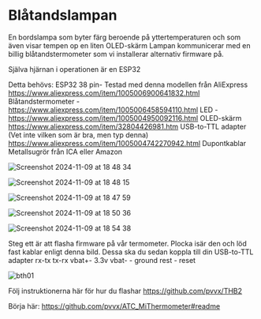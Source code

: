 # Blåtandslampan

En bordslampa som byter färg beroende på yttertemperaturen och som även visar tempen op en liten OLED-skärm
Lampan kommunicerar med en billig blåtandstermometer som vi installerar alternativ firmware på.

Själva hjärnan i operationen är en ESP32

Detta behövs:
ESP32 38 pin- Testad med denna modellen från AliExpress https://www.aliexpress.com/item/1005006900641832.html
Blåtandstermometer - https://www.aliexpress.com/item/1005006458594110.html
LED  - https://www.aliexpress.com/item/1005004950092116.html
OLED-skärm https://www.aliexpress.com/item/32804426981.htm
USB-to-TTL adapter (Vet inte vilken som är bra, men typ denna) https://www.aliexpress.com/item/1005004742270942.html
Dupontkablar
Metallsugrör från ICA eller Amazon

![Screenshot 2024-11-09 at 18 48 34](https://github.com/user-attachments/assets/58aed1f7-5daf-4fa9-8259-60117b535dff)

![Screenshot 2024-11-09 at 18 48 15](https://github.com/user-attachments/assets/5eb7eb65-e5cb-4701-9203-0e4e120e31b3)

![Screenshot 2024-11-09 at 18 47 59](https://github.com/user-attachments/assets/badcc2b1-c37b-4668-998f-14636b6fe3af)

![Screenshot 2024-11-09 at 18 50 36](https://github.com/user-attachments/assets/3c1b2925-759c-4cb8-ba95-4a009e5b4c22)

![Screenshot 2024-11-09 at 18 54 38](https://github.com/user-attachments/assets/704f6198-a035-4996-8708-9e186b75ae49)


Steg ett är att flasha firmware på vår termometer. Plocka isär den och löd fast kablar enligt denna bild. Dessa ska du sedan koppla till din USB-to-TTL adapter
rx-tx
tx-rx
vbat+- 3.3v
vbat- - ground
rest - reset

![bth01](https://github.com/user-attachments/assets/803ec53a-a5db-4e93-a42c-f810dcf24239)

Följ instruktionerna här för hur du flashar
https://github.com/pvvx/THB2



Börja här: https://github.com/pvvx/ATC_MiThermometer#readme
